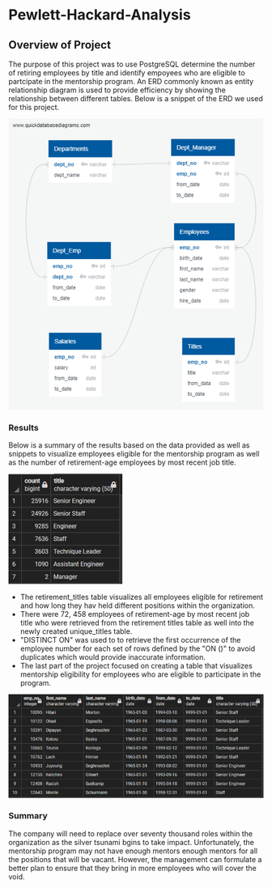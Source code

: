 # Pewlett-Hackard-Analysis

## Overview of Project

The purpose of this project was to use PostgreSQL determine the number of retiring employees by title and identify empoyees who are eligible to partcipate in the mentorship program. An ERD commonly known as entity relationship diagram  is used to provide efficiency by showing the relationship between different tables.  Below is a snippet of the ERD we used for this project.

![Entity Relationship Diagram ](EmployeeDB.png)

### Results

Below is a summary of the results based on the data provided as well as snippets to visualize employees eligible for the mentorship program as well as the number of retirement-age employees by most recent job title.

![Employees Eligible For Retirement](retiring_titles.png)

- The retirement_titles table visualizes all employees eligible for retirement and how long they hav held different positions within the organization.
- There were 72, 458 employees of retirement-age by most recent job title who were retrieved from the retirement titles table as well into the newly created unique_titles table.
- "DISTINCT ON" was used to to retrieve the first occurrence of the employee number for each set of rows defined by the "ON ()" to avoid duplicates which would provide inaccurate information.
- The last part of the project focused on creating a table that visualizes mentorship eligibility for employees who are eligible  to participate in the program.

![mentorship_eligibilty](mentorship_eligibilty.png)


### Summary

The company will need to replace over seventy thousand roles within the organization as the  silver tsunami bgins to take impact. Unfortunately, the mentorship program may not have enough mentors enough mentors for all the positions that will be vacant. However, the management can formulate a better plan to ensure that they bring in more employees who will cover the void.
